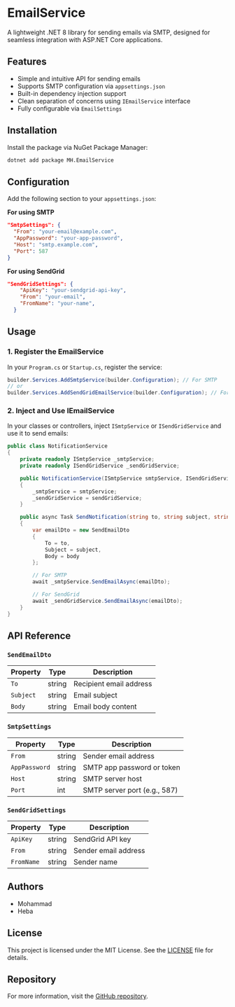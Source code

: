 # EmailService

A lightweight .NET 8 library for sending emails via SMTP, designed for seamless integration with ASP.NET Core applications.

## Features

- Simple and intuitive API for sending emails
- Supports SMTP configuration via `appsettings.json`
- Built-in dependency injection support
- Clean separation of concerns using `IEmailService` interface
- Fully configurable via `EmailSettings`

## Installation

Install the package via NuGet Package Manager:

```bash
dotnet add package MH.EmailService
```

## Configuration

Add the following section to your `appsettings.json`:

**For using SMTP**

```json
"SmtpSettings": {
  "From": "your-email@example.com",
  "AppPassword": "your-app-password",
  "Host": "smtp.example.com",
  "Port": 587
}
```

**For using SendGrid**

```json
"SendGridSettings": {
    "ApiKey": "your-sendgrid-api-key",
    "From": "your-email",
    "FromName": "your-name",
  }
```

## Usage

### 1. Register the EmailService

In your `Program.cs` or `Startup.cs`, register the service:

```csharp
builder.Services.AddSmtpService(builder.Configuration); // For SMTP
// or
builder.Services.AddSendGridEmailService(builder.Configuration); // For SendGrid
```

### 2. Inject and Use IEmailService

In your classes or controllers, inject `ISmtpService` or `ISendGridService` and use it to send emails:

```csharp
public class NotificationService
{
    private readonly ISmtpService _smtpService;
    private readonly ISendGridService _sendGridService;

    public NotificationService(ISmtpService smtpService, ISendGridService sendGridService)
    {
        _smtpService = smtpService;
        _sendGridService = sendGridService;
    }

    public async Task SendNotification(string to, string subject, string body)
    {
        var emailDto = new SendEmailDto
        {
            To = to,
            Subject = subject,
            Body = body
        };

        // For SMTP
        await _smtpService.SendEmailAsync(emailDto);

        // For SendGrid
        await _sendGridService.SendEmailAsync(emailDto);
    }
}
```

## API Reference

### `SendEmailDto`

| Property  | Type   | Description             |
| --------- | ------ | ----------------------- |
| `To`      | string | Recipient email address |
| `Subject` | string | Email subject           |
| `Body`    | string | Email body content      |

### `SmtpSettings`

| Property      | Type   | Description                  |
| ------------- | ------ | ---------------------------- |
| `From`        | string | Sender email address         |
| `AppPassword` | string | SMTP app password or token   |
| `Host`        | string | SMTP server host             |
| `Port`        | int    | SMTP server port (e.g., 587) |

### `SendGridSettings`

| Property   | Type   | Description          |
| ---------- | ------ | -------------------- |
| `ApiKey`   | string | SendGrid API key     |
| `From`     | string | Sender email address |
| `FromName` | string | Sender name          |

## Authors

- Mohammad
- Heba

## License

This project is licensed under the MIT License. See the [LICENSE](LICENSE) file for details.

## Repository

For more information, visit the [GitHub repository](https://github.com/mrayyan2001/EmailServicePackage).
